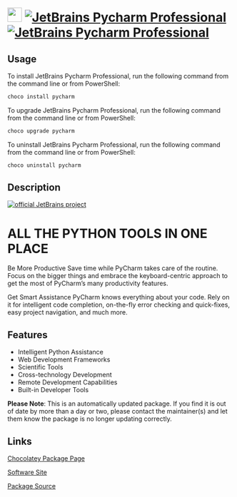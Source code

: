 ﻿# <img src="https://cdn.jsdelivr.net/gh/mkevenaar/chocolatey-packages@6a88120fa3e1af45adf8c403dd8fe5af15997ee6/icons/pycharm.png" width="32" height="32"/> [![JetBrains Pycharm Professional](https://img.shields.io/chocolatey/v/pycharm.svg?label=JetBrains+Pycharm+Professional)](https://chocolatey.org/packages/pycharm) [![JetBrains Pycharm Professional](https://img.shields.io/chocolatey/dt/pycharm.svg)](https://chocolatey.org/packages/pycharm)

## Usage
To install JetBrains Pycharm Professional, run the following command from the command line or from PowerShell:
```powershell
choco install pycharm
```

To upgrade JetBrains Pycharm Professional, run the following command from the command line or from PowerShell:
```powershell
choco upgrade pycharm
```

To uninstall JetBrains Pycharm Professional, run the following command from the command line or from PowerShell:
```powershell
choco uninstall pycharm
```

## Description
[![official JetBrains project](http://jb.gg/badges/official-plastic.svg)](https://confluence.jetbrains.com/display/ALL/JetBrains+on+GitHub)

# ALL THE PYTHON TOOLS IN ONE PLACE
Be More Productive
Save time while PyCharm takes care of the routine. Focus on the bigger things and embrace the keyboard-centric approach to get the most of PyCharm’s many productivity features.

Get Smart Assistance
PyCharm knows everything about your code. Rely on it for intelligent code completion, on-the-fly error checking and quick-fixes, easy project navigation, and much more.

## Features
* Intelligent Python Assistance
* Web Development Frameworks
* Scientific Tools
* Cross-technology Development
* Remote Development Capabilities
* Built-in Developer Tools

**Please Note**: This is an automatically updated package. If you find it is
out of date by more than a day or two, please contact the maintainer(s) and
let them know the package is no longer updating correctly.


## Links
[Chocolatey Package Page](https://chocolatey.org/packages/pycharm)

[Software Site](http://www.jetbrains.com/pycharm/)

[Package Source](https://github.com/mkevenaar/chocolatey-packages/tree/master/automatic/pycharm)

